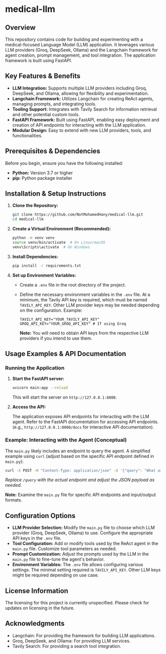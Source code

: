 # medical-llm

## Overview

This repository contains code for building and experimenting with a medical-focused Language Model (LLM) application. It leverages various LLM providers (Groq, DeepSeek, Ollama) and the Langchain framework for agent creation, prompt management, and tool integration.  The application framework is built using FastAPI.

## Key Features & Benefits

*   **LLM Integration:** Supports multiple LLM providers including Groq, DeepSeek, and Ollama, allowing for flexibility and experimentation.
*   **Langchain Framework:** Utilizes Langchain for creating ReAct agents, managing prompts, and integrating tools.
*   **Tooling Support:** Integrates with Tavily Search for information retrieval and other potential custom tools.
*   **FastAPI Framework:** Built using FastAPI, enabling easy deployment and creation of API endpoints for interacting with the LLM application.
*   **Modular Design:**  Easy to extend with new LLM providers, tools, and functionalities.

## Prerequisites & Dependencies

Before you begin, ensure you have the following installed:

*   **Python:** Version 3.7 or higher
*   **pip:** Python package installer

## Installation & Setup Instructions

1.  **Clone the Repository:**

    ```bash
    git clone https://github.com/NotMohamedHany/medical-llm.git
    cd medical-llm
    ```

2.  **Create a Virtual Environment (Recommended):**

    ```bash
    python -m venv venv
    source venv/bin/activate  # On Linux/macOS
    venv\Scripts\activate  # On Windows
    ```

3.  **Install Dependencies:**

    ```bash
    pip install -r requirements.txt
    ```

4.  **Set up Environment Variables:**

    *   Create a `.env` file in the root directory of the project.
    *   Define the necessary environment variables in the `.env` file.  At a minimum, the Tavily API key is required, which must be named `TAVILY_API_KEY`.  Other LLM provider keys may be needed depending on the configuration. Example:

        ```
        TAVILY_API_KEY="YOUR_TAVILY_API_KEY"
        GROQ_API_KEY="YOUR_GROQ_API_KEY" # If using Groq
        ```

        **Note:** You will need to obtain API keys from the respective LLM providers if you intend to use them.

## Usage Examples & API Documentation

### Running the Application

1.  **Start the FastAPI server:**

    ```bash
    uvicorn main:app --reload
    ```

    This will start the server on `http://127.0.0.1:8000`.

2.  **Access the API:**

    The application exposes API endpoints for interacting with the LLM agent. Refer to the FastAPI documentation for accessing API endpoints.  (e.g., `http://127.0.0.1:8000/docs` for interactive API documentation).

### Example: Interacting with the Agent (Conceptual)

The `main.py` likely includes an endpoint to query the agent. A simplified example using `curl` (adjust based on the specific API endpoint defined in `main.py`):

```bash
curl -X POST -H "Content-Type: application/json" -d '{"query": "What are the common symptoms of diabetes?"}' http://127.0.0.1:8000/query
```

*Replace `/query` with the actual endpoint and adjust the JSON payload as needed.*

**Note:** Examine the `main.py` file for specific API endpoints and input/output formats.

## Configuration Options

*   **LLM Provider Selection:**  Modify the `main.py` file to choose which LLM provider (Groq, DeepSeek, Ollama) to use.  Configure the appropriate API keys in the `.env` file.
*   **Tool Configuration:** Add or modify tools used by the ReAct agent in the `main.py` file.  Customize tool parameters as needed.
*   **Prompt Customization:** Adjust the prompts used by the LLM in the `main.py` file to fine-tune the agent's behavior.
*   **Environment Variables:** The `.env` file allows configuring various settings. The minimal setting required is `TAVILY_API_KEY`. Other LLM keys might be required depending on use case.

## License Information

The licensing for this project is currently unspecified.  Please check for updates on licensing in the future.

## Acknowledgments

*   Langchain: For providing the framework for building LLM applications.
*   Groq, DeepSeek, and Ollama: For providing LLM services.
*   Tavily Search: For providing a search tool integration.
